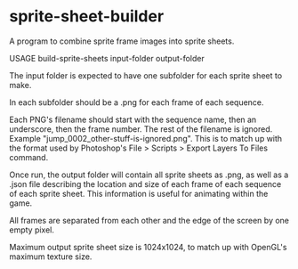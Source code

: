 sprite-sheet-builder
====================

A program to combine sprite frame images into sprite sheets.

USAGE build-sprite-sheets input-folder output-folder

The input folder is expected to have one subfolder for each sprite sheet to make. 

In each subfolder should be a .png for each frame of each sequence. 

Each PNG's filename should start with the sequence name, then an underscore, then the frame number. The rest of the filename is ignored. Example "jump_0002_other-stuff-is-ignored.png". This is to match up with the format used by Photoshop's File > Scripts > Export Layers To Files command.

Once run, the output folder will contain all sprite sheets as .png, as well as a .json file describing the location and size of each frame of each sequence of each sprite sheet. This information is useful for animating within the game.

All frames are separated from each other and the edge of the screen by one empty pixel.

Maximum output sprite sheet size is 1024x1024, to match up with OpenGL's maximum texture size.
